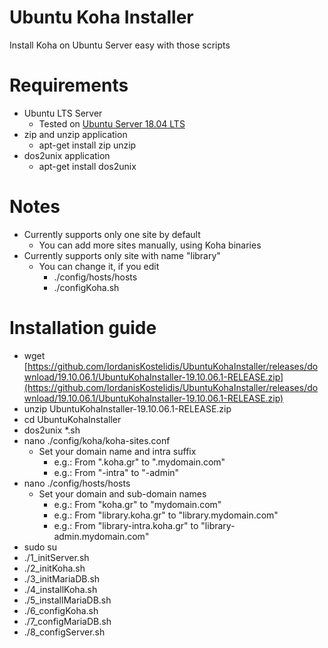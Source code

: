 # Ubuntu Koha Installer
Install Koha on Ubuntu Server easy with those scripts

# Requirements
* Ubuntu LTS Server
    * Tested on [Ubuntu Server 18.04 LTS](https://ubuntu.com)
* zip and unzip application
    * apt-get install zip unzip
* dos2unix application
    * apt-get install dos2unix

# Notes
* Currently supports only one site by default
    * You can add more sites manually, using Koha binaries
* Currently supports only site with name "library"
    * You can change it, if you edit
        * ./config/hosts/hosts
        * ./configKoha.sh

# Installation guide
* wget [https://github.com/IordanisKostelidis/UbuntuKohaInstaller/releases/download/19.10.06.1/UbuntuKohaInstaller-19.10.06.1-RELEASE.zip](https://github.com/IordanisKostelidis/UbuntuKohaInstaller/releases/download/19.10.06.1/UbuntuKohaInstaller-19.10.06.1-RELEASE.zip)
* unzip UbuntuKohaInstaller-19.10.06.1-RELEASE.zip
* cd UbuntuKohaInstaller
* dos2unix *.sh
* nano ./config/koha/koha-sites.conf
    * Set your domain name and intra suffix
        * e.g.: From ".koha.gr" to ".mydomain.com"
        * e.g.: From "-intra" to "-admin"
* nano ./config/hosts/hosts
    * Set your domain and sub-domain names
        * e.g.: From "koha.gr" to "mydomain.com"
        * e.g.: From "library.koha.gr" to "library.mydomain.com"
        * e.g.: From "library-intra.koha.gr" to "library-admin.mydomain.com"
* sudo su
* ./1_initServer.sh
* ./2_initKoha.sh
* ./3_initMariaDB.sh
* ./4_installKoha.sh
* ./5_installMariaDB.sh
* ./6_configKoha.sh
* ./7_configMariaDB.sh
* ./8_configServer.sh